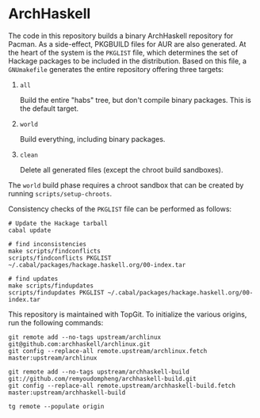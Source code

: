ArchHaskell
===========

The code in this repository builds a binary ArchHaskell repository for
Pacman. As a side-effect, PKGBUILD files for AUR are also generated. At
the heart of the system is the `PKGLIST` file, which determines the set
of Hackage packages to be included in the distribution. Based on this
file, a `GNUmakefile` generates the entire repository offering three
targets:

1. `all`

    Build the entire "habs" tree, but don't  compile binary packages.
    This is the default target.

2. `world`

    Build everything, including binary packages.

3. `clean`

    Delete all generated files (except the chroot build sandboxes).

The `world` build phase requires a chroot sandbox that can be created by
running `scripts/setup-chroots`.

Consistency checks of the `PKGLIST` file can be performed as follows:

    # Update the Hackage tarball
    cabal update

    # find inconsistencies
    make scripts/findconflicts
    scripts/findconflicts PKGLIST ~/.cabal/packages/hackage.haskell.org/00-index.tar

    # find updates
    make scripts/findupdates
    scripts/findupdates PKGLIST ~/.cabal/packages/hackage.haskell.org/00-index.tar

This repository is maintained with TopGit. To initialize the various
origins, run the following commands:

    git remote add --no-tags upstream/archlinux git@github.com:archhaskell/archlinux.git
    git config --replace-all remote.upstream/archlinux.fetch master:upstream/archlinux

    git remote add --no-tags upstream/archhaskell-build git://github.com/remyoudompheng/archhaskell-build.git
    git config --replace-all remote.upstream/archhaskell-build.fetch master:upstream/archhaskell-build

    tg remote --populate origin
